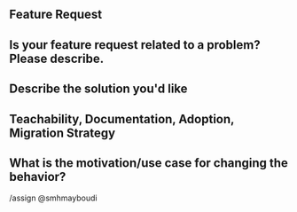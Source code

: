 ## Feature Request

## Is your feature request related to a problem? Please describe.
<!-- A clear and concise description of what the problem is. Ex. I have an issue when [...] -->

## Describe the solution you'd like
<!-- A clear and concise description of what you want to happen. Add any considered drawbacks. -->

## Teachability, Documentation, Adoption, Migration Strategy
<!-- If you can, explain how users will be able to use this and possibly write out a version of the docs. Maybe a screenshot or design? -->

## What is the motivation/use case for changing the behavior?
<!-- Describe the motivation or the concrete use case. -->

/assign @smhmayboudi
